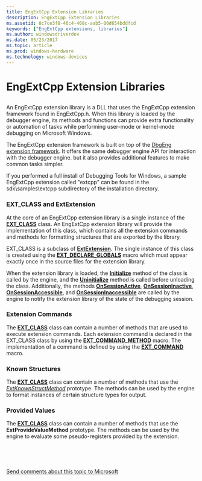 ```yaml
---
title: EngExtCpp Extension Libraries
description: EngExtCpp Extension Libraries
ms.assetid: 8c7ce3f8-46c4-408c-aab5-00d654bddfcd
keywords: ["EngExtCpp extensions, libraries"]
ms.author: windowsdriverdev
ms.date: 05/23/2017
ms.topic: article
ms.prod: windows-hardware
ms.technology: windows-devices
---
```


# EngExtCpp Extension Libraries


## <span id="ddk_anatomy_of_a_dbgeng_extension_dll_dbx"></span><span id="DDK_ANATOMY_OF_A_DBGENG_EXTENSION_DLL_DBX"></span>


An EngExtCpp extension library is a DLL that uses the EngExtCpp extension framework found in EngExtCpp.h. When this library is loaded by the debugger engine, its methods and functions can provide extra functionality or automation of tasks while performing user-mode or kernel-mode debugging on Microsoft Windows.

The EngExtCpp extension framework is built on top of the [DbgEng extension framework](writing-dbgeng-extension-code.md). It offers the same debugger engine API for interaction with the debugger engine. but it also provides additional features to make common tasks simpler.

If you performed a full install of Debugging Tools for Windows, a sample EngExtCpp extension called "extcpp" can be found in the sdk\\samples\\extcpp subdirectory of the installation directory.

### <span id="ext_class_and_extextension"></span><span id="EXT_CLASS_AND_EXTEXTENSION"></span>EXT\_CLASS and ExtExtension

At the core of an EngExtCpp extension library is a single instance of the [**EXT\_CLASS**](https://msdn.microsoft.com/library/windows/hardware/ff544508) class. An EngExtCpp extension library will provide the implementation of this class, which contains all the extension commands and methods for formatting structures that are exported by the library.

EXT\_CLASS is a subclass of [**ExtExtension**](https://msdn.microsoft.com/library/windows/hardware/ff543981). The single instance of this class is created using the [**EXT\_DECLARE\_GLOBALS**](https://msdn.microsoft.com/library/windows/hardware/ff544527) macro which must appear exactly once in the source files for the extension library.

When the extension library is loaded, the [**Initialize**](https://msdn.microsoft.com/library/windows/hardware/ff550945) method of the class is called by the engine, and the [**Uninitialize**](https://msdn.microsoft.com/library/windows/hardware/ff558961) method is called before unloading the class. Additionally, the methods [**OnSessionActive**](https://msdn.microsoft.com/library/windows/hardware/ff552312), [**OnSessionInactive**](https://msdn.microsoft.com/library/windows/hardware/ff552318), [**OnSessionAccessible**](https://msdn.microsoft.com/library/windows/hardware/ff552310), and [**OnSessionInaccessible**](https://msdn.microsoft.com/library/windows/hardware/ff552315) are called by the engine to notify the extension library of the state of the debugging session.

### <span id="extension_commands"></span><span id="EXTENSION_COMMANDS"></span>Extension Commands

The [**EXT\_CLASS**](https://msdn.microsoft.com/library/windows/hardware/ff544508) class can contain a number of methods that are used to execute extension commands. Each extension command is declared in the EXT\_CLASS class by using the [**EXT\_COMMAND\_METHOD**](https://msdn.microsoft.com/library/windows/hardware/ff544517) macro. The implementation of a command is defined by using the [**EXT\_COMMAND**](https://msdn.microsoft.com/library/windows/hardware/ff544514) macro.

### <span id="known_structures"></span><span id="KNOWN_STRUCTURES"></span>Known Structures

The [**EXT\_CLASS**](https://msdn.microsoft.com/library/windows/hardware/ff544508) class can contain a number of methods that use the [*ExtKnownStructMethod*](https://msdn.microsoft.com/library/windows/hardware/ff543989) prototype. The methods can be used by the engine to format instances of certain structure types for output.

### <span id="provided_values"></span><span id="PROVIDED_VALUES"></span>Provided Values

The [**EXT\_CLASS**](https://msdn.microsoft.com/library/windows/hardware/ff544508) class can contain a number of methods that use the **ExtProvideValueMethod** prototype. The methods can be used by the engine to evaluate some pseudo-registers provided by the extension.

 

 

[Send comments about this topic to Microsoft](mailto:wsddocfb@microsoft.com?subject=Documentation%20feedback%20[debugger\debugger]:%20EngExtCpp%20Extension%20Libraries%20%20RELEASE:%20%285/15/2017%29&body=%0A%0APRIVACY%20STATEMENT%0A%0AWe%20use%20your%20feedback%20to%20improve%20the%20documentation.%20We%20don't%20use%20your%20email%20address%20for%20any%20other%20purpose,%20and%20we'll%20remove%20your%20email%20address%20from%20our%20system%20after%20the%20issue%20that%20you're%20reporting%20is%20fixed.%20While%20we're%20working%20to%20fix%20this%20issue,%20we%20might%20send%20you%20an%20email%20message%20to%20ask%20for%20more%20info.%20Later,%20we%20might%20also%20send%20you%20an%20email%20message%20to%20let%20you%20know%20that%20we've%20addressed%20your%20feedback.%0A%0AFor%20more%20info%20about%20Microsoft's%20privacy%20policy,%20see%20http://privacy.microsoft.com/default.aspx. "Send comments about this topic to Microsoft")




